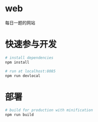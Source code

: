 # web
每日一题的网站

# 快速参与开发
```bash
# install dependencies
npm install

# run at localhost:8085
npm run devlocal
```
# 部署
```bash
# build for production with minification
npm run build
```
